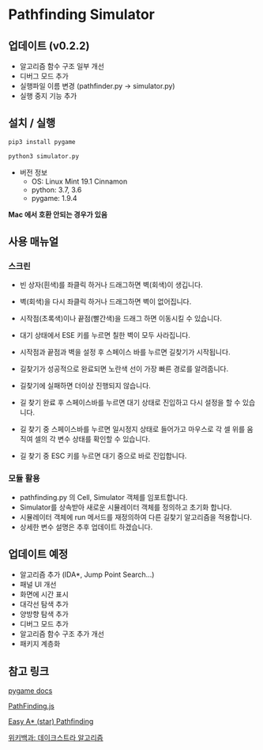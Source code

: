 # Pathfinding Simulator

## 업데이트 (v0.2.2)

- 알고리즘 함수 구조 일부 개선
- 디버그 모드 추가
- 실행파일 이름 변경 (pathfinder.py -> simulator.py)
- 실행 중지 기능 추가

## 설치 / 실행

```sh
pip3 install pygame

python3 simulator.py
```

- 버전 정보
    - OS: Linux Mint 19.1 Cinnamon
    - python: 3.7, 3.6
    - pygame: 1.9.4

__Mac 에서 호환 안되는 경우가 있음__

## 사용 매뉴얼

### 스크린

- 빈 상자(흰색)를 좌클릭 하거나 드래그하면 벽(회색)이 생깁니다.
- 벽(회색)을 다시 좌클릭 하거나 드래그하면 벽이 없어집니다.
- 시작점(초록색)이나 끝점(빨간색)을 드래그 하면 이동시킬 수 있습니다.
- 대기 상태에서 ESE 키를 누르면 칠한 벽이 모두 사라집니다.

- 시작점과 끝점과 벽을 설정 후 스페이스 바를 누르면 길찾기가 시작됩니다.
- 길찾기가 성공적으로 완료되면 노란색 선이 가장 빠른 경로를 알려줍니다.
- 길찾기에 실패하면 더이상 진행되지 않습니다.
- 길 찾기 완료 후 스페이스바를 누르면 대기 상태로 진입하고 다시 설정을 할 수 있습니다.
- 길 찾기 중 스페이스바를 누르면 일시정지 상태로 들어가고 마우스로 각 셀 위를 움직여 셀의 각 변수 상태를 확인할 수 있습니다.
- 길 찾기 중 ESC 키를 누르면 대기 중으로 바로 진입합니다.

### 모듈 활용

- pathfinding.py 의 Cell, Simulator 객체를 임포트합니다.
- Simulator를 상속받아 새로운 시뮬레이터 객체를 정의하고 초기화 합니다.
- 시뮬레이터 객체에 run 메서드를 재정의하여 다른 길찾기 알고리즘을 적용합니다.
- 상세한 변수 설명은 추후 업데이트 하겠습니다.

## 업데이트 예정

- 알고리즘 추가 (IDA*, Jump Point Search...)
- 패널 UI 개선
- 화면에 시간 표시
- 대각선 탐색 추가
- 양방향 탐색 추가
- 디버그 모드 추가
- 알고리즘 함수 구조 추가 개선
- 패키지 계층화

## 참고 링크

[pygame docs](https://www.pygame.org/docs/)

[PathFinding.js](https://qiao.github.io/PathFinding.js/visual/)

[Easy A* (star) Pathfinding](https://medium.com/@nicholas.w.swift/easy-a-star-pathfinding-7e6689c7f7b2)

[위키백과: 데이크스트라 알고리즘](https://ko.wikipedia.org/wiki/%EB%8D%B0%EC%9D%B4%ED%81%AC%EC%8A%A4%ED%8A%B8%EB%9D%BC_%EC%95%8C%EA%B3%A0%EB%A6%AC%EC%A6%98)